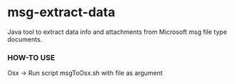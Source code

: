 # msg-extract-data
Java tool to extract data info and attachments from Microsoft msg file type documents.


### HOW-TO USE
Osx -> Run script msgToOsx.sh with file as argument 